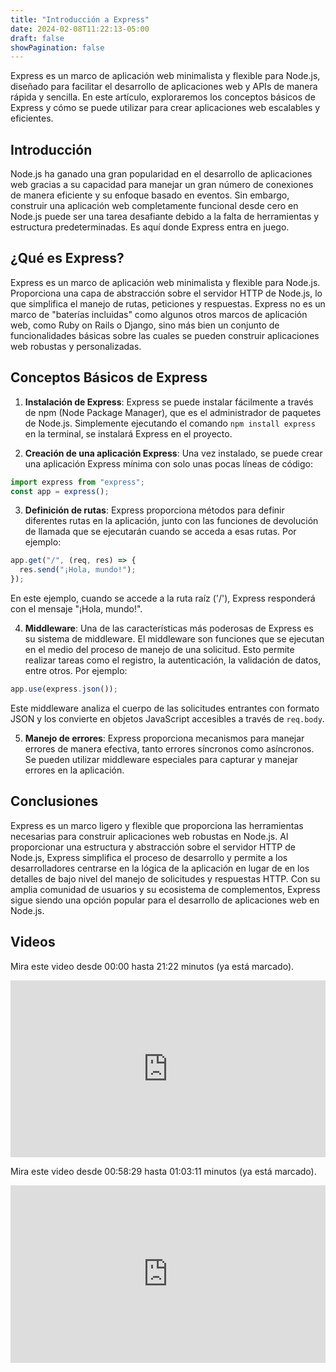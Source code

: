 ```yaml
---
title: "Introducción a Express"
date: 2024-02-08T11:22:13-05:00
draft: false
showPagination: false
---
```


Express es un marco de aplicación web minimalista y flexible para Node.js, diseñado para facilitar el desarrollo de aplicaciones web y APIs de manera rápida y sencilla. En este artículo, exploraremos los conceptos básicos de Express y cómo se puede utilizar para crear aplicaciones web escalables y eficientes.

## Introducción

Node.js ha ganado una gran popularidad en el desarrollo de aplicaciones web gracias a su capacidad para manejar un gran número de conexiones de manera eficiente y su enfoque basado en eventos. Sin embargo, construir una aplicación web completamente funcional desde cero en Node.js puede ser una tarea desafiante debido a la falta de herramientas y estructura predeterminadas. Es aquí donde Express entra en juego.

## ¿Qué es Express?

Express es un marco de aplicación web minimalista y flexible para Node.js. Proporciona una capa de abstracción sobre el servidor HTTP de Node.js, lo que simplifica el manejo de rutas, peticiones y respuestas. Express no es un marco de "baterías incluidas" como algunos otros marcos de aplicación web, como Ruby on Rails o Django, sino más bien un conjunto de funcionalidades básicas sobre las cuales se pueden construir aplicaciones web robustas y personalizadas.

## Conceptos Básicos de Express

1. **Instalación de Express**: Express se puede instalar fácilmente a través de npm (Node Package Manager), que es el administrador de paquetes de Node.js. Simplemente ejecutando el comando `npm install express` en la terminal, se instalará Express en el proyecto.

2. **Creación de una aplicación Express**: Una vez instalado, se puede crear una aplicación Express mínima con solo unas pocas líneas de código:

```javascript
import express from "express";
const app = express();
```

3. **Definición de rutas**: Express proporciona métodos para definir diferentes rutas en la aplicación, junto con las funciones de devolución de llamada que se ejecutarán cuando se acceda a esas rutas. Por ejemplo:

```javascript
app.get("/", (req, res) => {
  res.send("¡Hola, mundo!");
});
```

En este ejemplo, cuando se accede a la ruta raíz ('/'), Express responderá con el mensaje "¡Hola, mundo!".

4. **Middleware**: Una de las características más poderosas de Express es su sistema de middleware. El middleware son funciones que se ejecutan en el medio del proceso de manejo de una solicitud. Esto permite realizar tareas como el registro, la autenticación, la validación de datos, entre otros. Por ejemplo:

```javascript
app.use(express.json());
```

Este middleware analiza el cuerpo de las solicitudes entrantes con formato JSON y los convierte en objetos JavaScript accesibles a través de `req.body`.

5. **Manejo de errores**: Express proporciona mecanismos para manejar errores de manera efectiva, tanto errores síncronos como asíncronos. Se pueden utilizar middleware especiales para capturar y manejar errores en la aplicación.

## Conclusiones

Express es un marco ligero y flexible que proporciona las herramientas necesarias para construir aplicaciones web robustas en Node.js. Al proporcionar una estructura y abstracción sobre el servidor HTTP de Node.js, Express simplifica el proceso de desarrollo y permite a los desarrolladores centrarse en la lógica de la aplicación en lugar de en los detalles de bajo nivel del manejo de solicitudes y respuestas HTTP. Con su amplia comunidad de usuarios y su ecosistema de complementos, Express sigue siendo una opción popular para el desarrollo de aplicaciones web en Node.js.

## Videos

Mira este video desde 00:00 hasta 21:22 minutos (ya está marcado).

<div style="position: relative; padding-bottom: 56.25%; height: 0; overflow: hidden;">
  <iframe style="position: absolute; top: 0; left: 0; width: 100%; height: 100%; border:0;" src="https://www.youtube.com/embed/JmJ1WUoUIK4?start=0&end=1282" title="YouTube video player" frameborder="0" allow="accelerometer; autoplay; clipboard-write; encrypted-media; gyroscope; picture-in-picture; web-share" allowfullscreen></iframe>
</div>

Mira este video desde 00:58:29 hasta 01:03:11 minutos (ya está marcado).

<div style="position: relative; padding-bottom: 56.25%; height: 0; overflow: hidden;">
  <iframe style="position: absolute; top: 0; left: 0; width: 100%; height: 100%; border:0;" src="https://www.youtube.com/embed/YmZE1HXjpd4?start=3509&end=3791" title="YouTube video player" frameborder="0" allow="accelerometer; autoplay; clipboard-write; encrypted-media; gyroscope; picture-in-picture; web-share" allowfullscreen></iframe>
</div>
